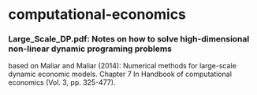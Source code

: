 # computational-economics

### Large_Scale_DP.pdf: Notes on how to solve high-dimensional non-linear dynamic programing problems 
based on Maliar and Maliar (2014): Numerical methods for large-scale dynamic economic models. Chapter 7 In Handbook of computational economics (Vol. 3, pp. 325-477). 
